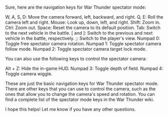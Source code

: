 Sure, here are the navigation keys for War Thunder spectator mode:

W, A, S, D: Move the camera forward, left, backward, and right.
Q, E: Roll the camera left and right.
Mouse: Look up, down, left, and right.
Shift: Zoom in.
Ctrl: Zoom out.
Space: Reset the camera to its default position.
Tab: Switch to the next vehicle in the battle.
[ and ]: Switch to the previous and next vehicle in the battle, respectively.
;: Switch to the player's view.
Numpad 0: Toggle free spectator camera rotation.
Numpad 1: Toggle spectator camera follow mode.
Numpad 2: Toggle spectator camera target lock mode.

You can also use the following keys to control the spectator camera:

Alt + Z: Hide the in-game HUD.
Numpad 3: Toggle depth of field.
Numpad 4: Toggle camera wiggle.

These are just the basic navigation keys for War Thunder spectator mode. There are other keys that you can use to control the camera, such as the ones that allow you to change the camera's speed and rotation. You can find a complete list of the spectator mode keys in the War Thunder wiki.

I hope this helps! Let me know if you have any other questions.
